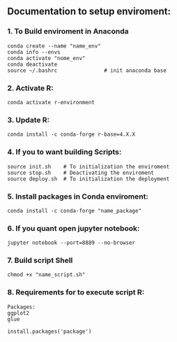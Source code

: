 
## Documentation to setup enviroment:

### 1. To Build enviroment in Anaconda
 
```
conda create --name "name_env" 
conda info --envs
conda activate "nome_env"
conda deactivate
source ~/.bashrc               # init anaconda base
```

### 2. Activate R:

```
conda activate r-environment
```

### 3. Update R:

```
conda install -c conda-forge r-base=4.X.X
```

### 4. If you to want building Scripts:

```
source init.sh    # To initialization the enviroment
source stop.sh    # Deactivating the enviroment
source deploy.sh  # To initialization the deployment
```
### 5. Install packages in Conda enviroment:

```
conda install -c conda-forge "name_package"
``` 
### 6. If you quant open jupyter notebook:
```
jupyter notebook --port=8889 --no-browser
```
### 7. Build script Shell
```
chmod +x "name_script.sh"
```

### 8. Requirements for to execute script R:

```
Packages:
ggplot2
glue

install.packages('package')
```
